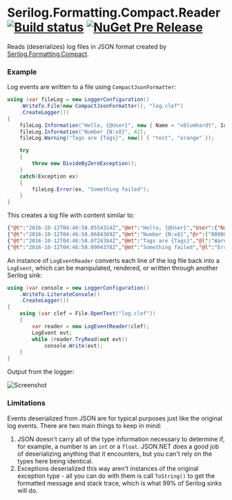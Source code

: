 # Serilog.Formatting.Compact.Reader [![Build status](https://ci.appveyor.com/api/projects/status/wb24026kijmhynls?svg=true)](https://ci.appveyor.com/project/NicholasBlumhardt/serilog-formatting-compact-reader) [![NuGet Pre Release](https://img.shields.io/nuget/vpre/Serilog.Formatting.Compact.svg)](https://www.nuget.org/packages/serilog.formatting.compact.reader)

Reads (deserializes) log files in JSON format created by [Serilog.Formatting.Compact](https://github.com/serilog/serilog-formatting-compact).

### Example

Log events are written to a file using `CompactJsonFormatter`:

```csharp
using (var fileLog = new LoggerConfiguration()
    .WriteTo.File(new CompactJsonFormatter(), "log.clef")
    .CreateLogger())
{
    fileLog.Information("Hello, {@User}", new { Name = "nblumhardt", Id = 101 });
    fileLog.Information("Number {N:x8}", 42);
    fileLog.Warning("Tags are {Tags}", new[] { "test", "orange" });

    try
    {
        throw new DivideByZeroException();
    }
    catch(Exception ex)
    {
        fileLog.Error(ex, "Something failed");
    }
}
```

This creates a log file with content similar to:

```json
{"@t":"2016-10-12T04:46:58.0554314Z","@mt":"Hello, {@User}","User":{"Name":"nblumhardt","Id":101}}
{"@t":"2016-10-12T04:46:58.0684369Z","@mt":"Number {N:x8}","@r":["0000002a"],"N":42}
{"@t":"2016-10-12T04:46:58.0724384Z","@mt":"Tags are {Tags}","@l":"Warning","Tags":["test","orange"]}
{"@t":"2016-10-12T04:46:58.0904378Z","@mt":"Something failed","@l":"Error", "@x":"System.DivideByZer...<snip>"}
```

An instance of `LogEventReader` converts each line of the log file back into a `LogEvent`, which can be manipulated, rendered, or written through another Serilog sink:

```csharp
using (var console = new LoggerConfiguration()
    .WriteTo.LiterateConsole()
    .CreateLogger())
{
    using (var clef = File.OpenText("log.clef"))
    {
        var reader = new LogEventReader(clef);
        LogEvent evt;
        while (reader.TryRead(out evt))
            console.Write(evt);
    }
}
```

Output from the logger:

![Screenshot](https://raw.githubusercontent.com/nblumhardt/serilog-formatting-compact-reader/dev/asset/Screenshot.png)

### Limitations

Events deserialized from JSON are for typical purposes just like the original log events. There are two main things to keep in mind:

 1. JSON doesn't carry all of the type information necessary to determine if, for example, a number is an `int` or a `float`. JSON.NET does a good job of deserializing anything that it encounters, but you can't rely on the types here being identical.
 2. Exceptions deserialized this way aren't instances of the original exception type - all you can do with them is call `ToString()` to get the formatted message and stack trace, which is what 99% of Serilog sinks will do.
